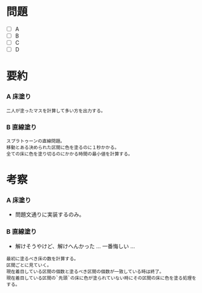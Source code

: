 # 問題
* [ ] A
* [ ] B
* [ ] C
* [ ] D

# 要約
### A 床塗り
```text
二人が塗ったマスを計算して多い方を出力する。
```

### B 直線塗り
```text
スプラトゥーンの直線問題。
移動とある決められた区間に色を塗るのに１秒かかる。
全ての床に色を塗り切るのにかかる時間の最小値を計算する。
```

# 考察
### A 床塗り
- 問題文通りに実装するのみ。

### B 直線塗り
- 解けそうやけど、解けへんかった ... 一番悔しい ...

```text
最初に塗るべき床の数を計算する。
区間ごとに見ていく。
現在着目している区間の個数と塗るべき区間の個数が一致している時は終了。
現在着目している区間の`先頭`の床に色が塗られていない時にその区間の床に色を塗る処理をする。
```
